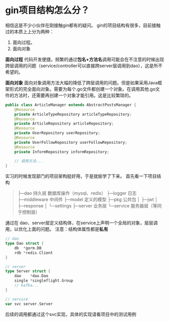 # gin项目结构怎么分？
相信这是不少小伙伴在刚接触gin都有的疑问。 gin的项目结构有很多，目前接触过的本质上上分为两种：
1. 面向过程。
2. 面向对象

**面向过程**
代码开发便捷。频繁的通过**包名+方法名**调用可能会在不注意的时候出现跨层调用的问题（service/controller可以直接跨server层调用到dao），这是所不希望的。


**面向对象**
面向对象调用方法大幅的降低了跨层调用的问题。但是如果采用Java框架形式的完全面向对象。需要为每个.go文件都创建一个对象。在调用其他.go文件的方法时，还需要再创建一个对象才能引用。这是比较繁琐的。


~~~java
public class ArticleManager extends AbstractPostsManager {
    @Resource
    private ArticleTypeRepository articleTypeRepository;
    @Resource
    private ArticleRepository articleRepository;
    @Resource
    private UserRepository userRepository;
    @Resource
    private UserFollowRepository userFollowRepository;
    @Resource
    private InformRepository informRepository;
    
    // 调用方法...
}
~~~

实习的时候发现部门的项目架构挺好用，于是就偷学了下来。
首先看一下项目结构
> ├─dao         持久层 数据库操作（mysql、redis）
> ├─logger      日志
> ├─middleware  中间件
> ├─model       定义的模型
> ├─pkg         公共包
> │  ├─jwt
> │  ├─response
> │  └─settings
> ├─server      业务层
> └─service     服务器层（等同于控制层）

通过在 dao、server层定义结构体，在service上声明一个全局的对象，层层调用，以优化上面的问题。
注意：结构体属性都是**私有**
~~~ go
// dao
type Dao struct {
	db  *gorm.DB
	rdb *redis.Client
}

// server
type Server struct {
	dao    *dao.Dao
	single *singleflight.Group
	// kafka...
}

// service
var svc server.Server   
~~~

后续的调用都通过这个svc实现，具体的实现请看项目中的测试用例
